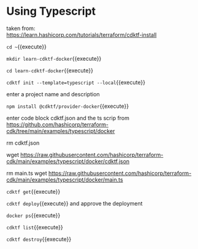 # Using Typescript


taken from:   
https://learn.hashicorp.com/tutorials/terraform/cdktf-install

`cd ~`{{execute}}

`mkdir learn-cdktf-docker`{{execute}}

`cd learn-cdktf-docker`{{execute}}

`cdktf init --template=typescript --local`{{execute}}

enter a project name and description

`npm install @cdktf/provider-docker`{{execute}}


enter code block  cdktf.json and the ts scrip
from
https://github.com/hashicorp/terraform-cdk/tree/main/examples/typescript/docker

rm cdktf.json

wget https://raw.githubusercontent.com/hashicorp/terraform-cdk/main/examples/typescript/docker/cdktf.json

rm main.ts
wget https://raw.githubusercontent.com/hashicorp/terraform-cdk/main/examples/typescript/docker/main.ts



`cdktf get`{{execute}}

`cdktf deploy`{{execute}} and approve the deployment

`docker ps`{{execute}}

`cdktf list`{{execute}}

`cdktf destroy`{{execute}}

